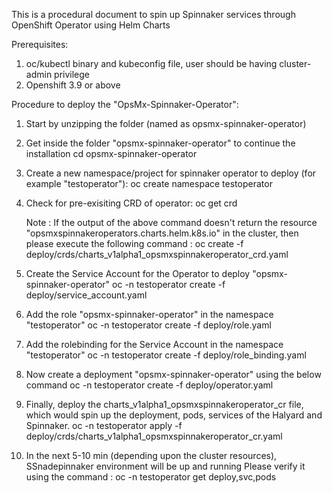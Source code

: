 This is a procedural document to spin up Spinnaker services through OpenShift Operator using Helm Charts

Prerequisites: 

1. oc/kubectl binary and kubeconfig file, user should be having cluster-admin privilege
2. Openshift 3.9 or above


Procedure to deploy the "OpsMx-Spinnaker-Operator": 

1. Start by unzipping  the folder (named as opsmx-spinnaker-operator)

2. Get inside the folder "opsmx-spinnaker-operator" to continue the installation 
       cd opsmx-spinnaker-operator

3. Create a new namespace/project for spinnaker operator to deploy (for example "testoperator"):
       oc create namespace testoperator

4. Check for pre-exisiting CRD of operator:
       oc get crd
   
   Note : If the output of the above command doesn't return the resource "opsmxspinnakeroperators.charts.helm.k8s.io" in the cluster, then please execute the following command :
       oc create -f deploy/crds/charts_v1alpha1_opsmxspinnakeroperator_crd.yaml

5. Create the Service Account for the Operator to deploy "opsmx-spinnaker-operator"
       oc -n testoperator create -f deploy/service_account.yaml 

6. Add the role "opsmx-spinnaker-operator" in the namespace "testoperator"
       oc -n testoperator create -f deploy/role.yaml

7. Add the rolebinding for the Service Account in the namespace "testoperator" 
       oc -n testoperator create -f deploy/role_binding.yaml

8. Now create a deployment "opsmx-spinnaker-operator"  using the below command
       oc -n testoperator create -f deploy/operator.yaml

9. Finally, deploy the charts_v1alpha1_opsmxspinnakeroperator_cr file, which would spin up the deployment, pods, services of the Halyard and Spinnaker.
       oc -n testoperator apply -f deploy/crds/charts_v1alpha1_opsmxspinnakeroperator_cr.yaml 

10. In the next  5-10 min (depending upon the cluster resources), SSnadepinnaker environment  will be up and running
    Please verify it using the command :
       oc -n testoperator get deploy,svc,pods
